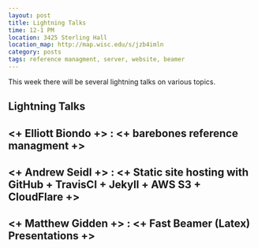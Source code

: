 ```yaml
---
layout: post
title: Lightning Talks
time: 12-1 PM
location: 3425 Sterling Hall
location_map: http://map.wisc.edu/s/jzb4imln
category: posts
tags: reference managment, server, website, beamer
---
```


This week there will be several lightning talks on various topics.

## Lightning Talks 

## <+ Elliott Biondo +> : <+ barebones reference managment +>
## <+ Andrew Seidl +> : <+ Static site hosting with GitHub + TravisCI + Jekyll + AWS S3 + CloudFlare +>
## <+ Matthew Gidden +> : <+ Fast Beamer (Latex) Presentations +>
